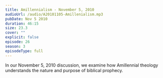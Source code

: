 ```yaml
---
title: Amillennialism - November 5, 2010
audioUrl: /audio/A20101105-Amillenialism.mp3
pubDate: Nov 5 2010
duration: 46:15
size: 23.3
cover: ""
explicit: false
episode: 26
season: 3
episodeType: full
---
```


In our November 5, 2010 discussion, we examine how Amillennial theology understands the nature and purpose of biblical prophecy.
